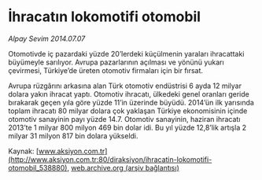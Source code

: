 # İhracatın lokomotifi otomobil

*Alpay Sevim 2014.07.07*

<div class="pNewsDetailMainContent ctx_content" itemprop="articleBody">
 <p>
  Otomotivde iç pazardaki yüzde 20’lerdeki küçülmenin yaraları ihracattaki büyümeyle sarılıyor. Avrupa pazarlarının açılması ve yönünü yukarı çevirmesi, Türkiye’de üreten otomotiv firmaları için bir fırsat.
 </p>
 <p>
  Avrupa rüzgârını arkasına alan Türk otomotiv endüstrisi 6 ayda 12 milyar dolara yakın ihracat yaptı. Otomotiv ihracatı, ülkedeki genel oranları geride bırakarak geçen yıla göre yüzde 11’in üzerinde büyüdü. 2014’ün ilk yarısında toplam ihracatı 80 milyar dolara çok yaklaşan Türkiye ekonomisinin içinde otomotiv sanayinin payı yüzde 14.7. Otomotiv sanayinin, haziran ihracatı 2013’te 1 milyar 800 milyon 469 bin dolar idi. Bu yıl yüzde 12,8’lik artışla 2 milyar 31 milyon 817 bin dolara yükseldi.
 </p>
</div>


Kaynak: [www.aksiyon.com.tr](http://www.aksiyon.com.tr:80/diraksiyon/ihracatin-lokomotifi-otomobil_538880), [web.archive.org (arşiv bağlantısı)](http://web.archive.org/web/20151021023207/http://www.aksiyon.com.tr:80/diraksiyon/ihracatin-lokomotifi-otomobil_538880)
